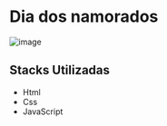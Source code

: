 # Dia dos namorados
![image](https://github.com/user-attachments/assets/aff560b5-0588-49d5-8c96-9653c3796e25)

## Stacks Utilizadas
- Html 
- Css 
- JavaScript
  
